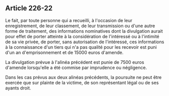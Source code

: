 Article 226-22
----
Le fait, par toute personne qui a recueilli, à l'occasion de leur
enregistrement, de leur classement, de leur transmission ou d'une autre forme de
traitement, des informations nominatives dont la divulgation aurait pour effet
de porter atteinte à la considération de l'intéressé ou à l'intimité de sa vie
privée, de porter, sans autorisation de l'intéressé, ces informations à la
connaissance d'un tiers qui n'a pas qualité pour les recevoir est puni d'un an
d'emprisonnement et de 15000 euros d'amende.

La divulgation prévue à l'alinéa précédent est punie de 7500 euros d'amende
lorsqu'elle a été commise par imprudence ou négligence.

Dans les cas prévus aux deux alinéas précédents, la poursuite ne peut être
exercée que sur plainte de la victime, de son représentant légal ou de ses
ayants droit.
